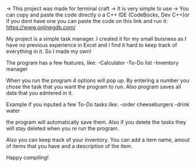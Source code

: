 
-> This project was made for terminal craft
-> It is very simple to use
-> You can copy and paste the code directly o a C++ IDE (CodeBocks, Dev C++)or if you dont have one you can paste the code on this link and run it: https://www.onlinegdb.com/

My project is a simple task manager. I created it for my small buisness as I have no previous experience in Excel and I find it hard to keep track of everything in it. So I made my own!

The program has a few features, like: 
-Calculator
-To-Do list
-Inventory manager

When you run the program 4 options will pop up. By entering a number you chose the task that you want the program to run.
Also program saves all data that you edntered in it.

Example if you inputed a few To-Do tasks like:
-order cheeseburgers
-drink water

the program will automatically save them.
Also if you delete the tasks they will stay deleted when you re run the program.

Also you can keep track of your inventory. You can add a item name, amout of items that you have and a description of the item.

Happy compiling!
